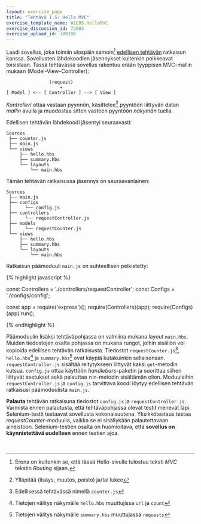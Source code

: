 ```yaml
---
layout: exercise_page
title: "Tehtävä 1.5: Hello MVC"
exercise_template_name: W1E05.HelloMVC
exercise_discussion_id: 72804
exercise_upload_id: 300106
---
```


Laadi sovellus, joka toimiin ulospäin samoin[^1] [edellisen tehtävän](../tehtava14) ratkaisun kanssa. Sovellusten lähdekoodien jäsennykset kuitenkin poikkeavat toisistaan. Tässä tehtävässä sovellus rakentuu erään tyyppisen MVC-mallin mukaan (Model-View-Controller):

[^1]: Erona on kuitenkin se, että tässä Hello-sivulle tulostuu teksti *MVC* tekstin *Routing* sijaan.

~~~
                (request)  
                    ▾
[ Model ] <-- [ Controller ] --> [ View ]
~~~

*Kontrolleri* ottaa vastaan pyynnön, käsittelee[^2] pyyntöön liittyvän datan *mallin* avulla ja muodostaa sitten vasteen pyyntöön *näkymän* tuella.

[^2]: Ylläpitää (lisäys, muutos, poisto) ja/tai lukee

Edellisen tehtävän lähdekoodi jäsentyi seuraavasti:

~~~
Sources
 ├── counter.js
 ├── main.js
 └── views
     ├── hello.hbs
     ├── summary.hbs
     └── layouts
         └── main.hbs        
~~~

Tämän tehtävän ratkaisussa jäsennys on seuraavanlainen:

~~~
Sources
 ├── main.js
 ├── configs
 │     └── config.js 
 ├── controllers
 │     └── requestController.js 
 ├── models
 │     └── requestCounter.js 
 └── views
     ├── hello.hbs
     ├── summary.hbs
     └── layouts
         └── main.hbs        
~~~

Ratkaisun päämoduuli `main.js` on suhteellisen pelkistetty:

{% highlight javascript %}

const Controllers = './controllers/requestController';
const Configs = './configs/config';

const app = require('express')();
require(Controllers)(app);
require(Configs)(app).run();

{% endhighlight %}

Päämoduulin lisäksi tehtäväpohjassa on valmiina mukana layout `main.hbs`. Muiden tiedostojen osalta pohjassa on mukana rungot, joihin sisällön voi kopioida edellisen tehtävän ratkaisusta. Tiedostot `requestCounter.js`[^3], `hello.hbs`[^4] ja `summary.hbs`[^5] ovat käypiä kutakuinkin sellaisenaan. `requestController.js` sisältää reitytykseen liittyvät kaksi `get`-metodin kutsua.  `config.js` ottaa käyttöön *handlebars*-paketin ja suorittaa siihen liittyvät asetukset sekä palauttaa `run`-metodin sisältämän olion. Moduuleihin `requestController.js` ja `config.js` tarvittava koodi löytyy edellisen tehtävän ratkaisusi päämoduulista `main.js`.


[^3]: Edellisessä tehtävässä nimellä `counter.js`
[^4]: Tietojen välitys näkymälle `hello.hbs` muuttujissa `url` ja `count`
[^5]: Tietojen välitys näkymälle `summary.hbs` muuttujassa `requests`

**Palauta** tehtävän ratkaisuna tiedostot `config.js` ja `requestController.js`. Varmista ennen palautusta, että tehtäväpohjassa olevat testit menevät läpi. Selenium-testit testaavat sovellusta kokonaisuutena. Yksikkötestaus testaa *requestCounter*-moduulia, vaikka se ei sisällykään palautettavaan aineistoon. Selenium-testien osalta on huomioitava, että **sovellus on käynnistettävä uudelleen** ennen testien ajoa.

<br/>

